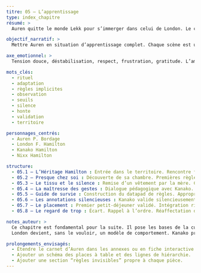 ```yaml
---
titre: 05 — L’apprentissage
type: index_chapitre
résumé: >
  Auren quitte le monde Lekk pour s’immerger dans celui de London. Le chapitre entier explore les codes sociaux, les règles implicites, les seuils symboliques et les gestes silencieux qui structurent la maison Hamilton. Il s’agit d’un arc initiatique complet : nouvelle demeure, nouveaux usages, nouvelle identité à forger.

objectif_narratif: >
  Mettre Auren en situation d’apprentissage complet. Chaque scène est une leçon : règles de seuil, placement, silence, rituel du bain, et même regard. Le chapitre ancre les bases de la culture Lupus et permet de transformer une dynamique affective floue en confrontation aux structures profondes du clan.

axe_emotionnel: >
  Tension douce, déstabilisation, respect, frustration, gratitude. L’ambiance est ritualisée mais pas froide. London devient un relais, puis un filtre. Kanako prend une place de mentor. Nixx, de juge. Auren se cherche… et commence à se poser.

mots_clés:
  - rituel
  - adaptation
  - règles implicites
  - observation
  - seuils
  - silence
  - honte
  - validation
  - territoire

personnages_centrés:
  - Auren P. Bordage
  - London F. Hamilton
  - Kanako Hamilton
  - Nixx Hamilton

structure:
  - 05.1 — L’Héritage Hamilton : Entrée dans le territoire. Rencontre fondatrice avec Nixx.
  - 05.2 — Presque chez soi : Découverte de sa chambre. Premières règles orales.
  - 05.3 — Le tissu et le silence : Remise d’un vêtement par la mère. Contact symbolique.
  - 05.4 — La maîtresse des gestes : Dialogue pédagogique avec Kanako. Début du carnet.
  - 05.5 — Guide de survie : Construction du datapad de règles. Appropriation personnelle.
  - 05.6 — Les annotations silencieuses : Kanako valide silencieusement les progrès d’Auren.
  - 05.7 — Le placement : Premier petit-déjeuner validé. Intégration rituelle réussie.
  - 05.8 — Le regard de trop : Écart. Rappel à l’ordre. Réaffectation des frontières charnelles.

notes_auteur: >
  Ce chapitre est fondamental pour la suite. Il pose les bases de la culture Lupus sans exotisme. Le ton est sobre mais tendu, dense mais lisible. L’apprentissage passe par l’humiliation douce, le respect gagné et le silence. Auren ne “comprend” pas encore. Il s’adapte. Le lecteur, lui, commence à décoder le fonctionnement d’un monde où rien ne se dit frontalement.
  London devient, sans le vouloir, un modèle de comportement. Kanako prend toute son ampleur. Nixx reste une ombre qui juge.

prolongements_envisagés:
  - Étendre le carnet d’Auren dans les annexes ou en fiche interactive (cf. `datapad_Auren.md`)
  - Ajouter un schéma des places à table et des lignes de hiérarchie.
  - Ajouter une section “règles invisibles” propre à chaque pièce.
---
```

